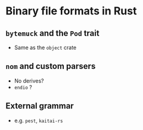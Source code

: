 # Binary file formats in Rust

## `bytemuck` and the `Pod` trait

- Same as the `object` crate

## `nom` and custom parsers

- No derives?
- `endio` ?

## External grammar

- e.g. `pest`, `kaitai-rs`